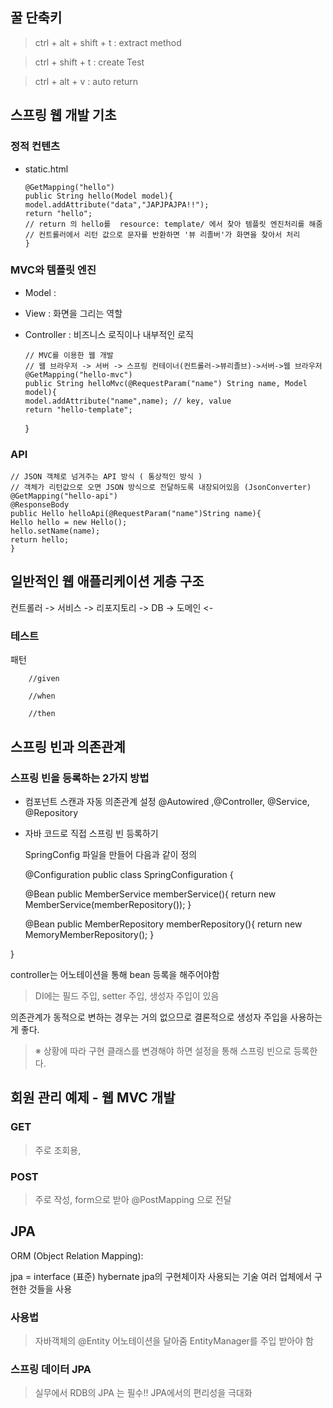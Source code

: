 

## 꿀 단축키 
   
 >  ctrl + alt + shift + t  : extract method
 
 >  ctrl + shift + t : create Test

 > ctrl + alt + v : auto return 
 
## 스프링 웹 개발 기초
### 정적 컨텐츠
- static.html
  
      @GetMapping("hello")
      public String hello(Model model){
      model.addAttribute("data","JAPJPAJPA!!");
      return "hello";
      // return 의 hello를  resource: template/ 에서 찾아 템플릿 엔진처리를 해줌
      // 컨트롤러에서 리턴 값으로 문자를 반환하면 '뷰 리졸버'가 화면을 찾아서 처리
      }
  
### MVC와 템플릿 엔진
- Model
  : 
- View
  : 화면을 그리는 역할 
- Controller 
  : 비즈니스 로직이나 내부적인 로직
  
      // MVC를 이용한 웹 개발
      // 웹 브라우저 -> 서버 -> 스프링 컨테이너(컨트롤러->뷰리졸브)->서버->웹 브라우저
      @GetMapping("hello-mvc")
      public String helloMvc(@RequestParam("name") String name, Model model){
      model.addAttribute("name",name); // key, value
      return "hello-template";
    }
### API 

    // JSON 객체로 넘겨주는 API 방식 ( 통상적인 방식 )
    // 객체가 리턴값으로 오면 JSON 방식으로 전달하도록 내장되어있음 (JsonConverter)
    @GetMapping("hello-api")
    @ResponseBody
    public Hello helloApi(@RequestParam("name")String name){
    Hello hello = new Hello();
    hello.setName(name);
    return hello;
    }
  

## 일반적인 웹 애플리케이션 게층 구조 

 컨트롤러 -> 서비스 -> 리포지토리 -> DB
         -> 도메인 <-
 

### 테스트

  패턴

        //given

        //when
        
        //then


## 스프링 빈과 의존관계

### 스프링 빈을 등록하는 2가지 방법 
- 컴포넌트 스캔과 자동 의존관계 설정
  @Autowired ,@Controller, @Service, @Repository
  
- 자바 코드로 직접 스프링 빈 등록하기 
  
  SpringConfig 파일을 만들어 다음과 같이 정의


    @Configuration
    public class SpringConfiguration {

    @Bean
    public MemberService memberService(){
        return new MemberService(memberRepository());
    }
    
    @Bean
    public MemberRepository memberRepository(){
        return new MemoryMemberRepository();
    }

}
  
 controller는 어노테이션을 통해 bean 등록을 해주어야함

  > DI에는 필드 주입, setter 주입, 생성자 주입이 있음

 의존관계가 동적으로 변하는 경우는 거의 없으므로 결론적으로 생성자 주입을 사용하는게 좋다.


 > ※ 상황에 따라 구현 클래스를 변경해야 하면 설정을 통해 스프링 빈으로 등록한다.


## 회원 관리 예제 - 웹 MVC 개발 

### GET
> 주로 조회용, 
### POST 
> 주로 작성, form으로 받아 @PostMapping 으로 전달



## JPA
 ORM (Object Relation Mapping):  

 jpa = interface (표준)
 hybernate jpa의 구현체이자 사용되는 기술
 여러 업체에서 구현한 것들을 사용

 ### 사용법
> 자바객체의 @Entity 어노테이션을 달아줌
> EntityManager를 주입 받아야 함 
> 


### 스프링 데이터 JPA
> 실무에서 RDB의 JPA 는 필수!! JPA에서의 편리성을 극대화 





 